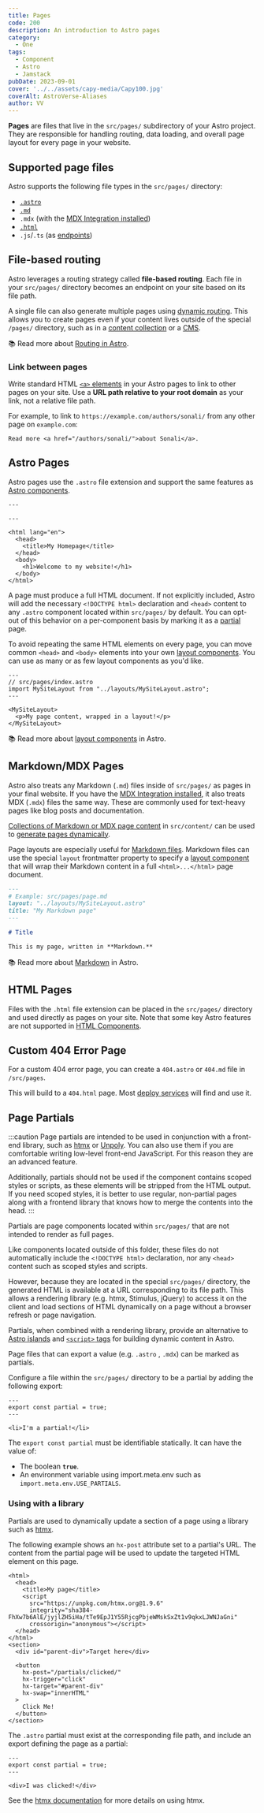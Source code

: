 ```yaml
---
title: Pages
code: 200
description: An introduction to Astro pages
category:
  - One
tags:
  - Component
  - Astro
  - Jamstack
pubDate: 2023-09-01
cover: '../../assets/capy-media/Capy100.jpg'
coverAlt: AstroVerse-Aliases
author: VV
---
```


**Pages** are files that live in the `src/pages/` subdirectory of your Astro project. They are responsible for handling routing, data loading, and overall page layout for every page in your website.

## Supported page files

Astro supports the following file types in the `src/pages/` directory:

- [`.astro`](#astro-pages)
- [`.md`](#markdownmdx-pages)
- `.mdx` (with the [MDX Integration installed](/en/guides/integrations-guide/mdx/#installation))
- [`.html`](#html-pages)
- `.js`/`.ts` (as [endpoints](/en/core-concepts/endpoints/))

## File-based routing

Astro leverages a routing strategy called **file-based routing**. Each file in your `src/pages/` directory becomes an endpoint on your site based on its file path.

A single file can also generate multiple pages using [dynamic routing](/en/core-concepts/routing/#dynamic-routes). This allows you to create pages even if your content lives outside of the special `/pages/` directory, such as in a [content collection](/en/guides/content-collections/) or a [CMS](/en/guides/cms/).

📚 Read more about [Routing in Astro](/en/core-concepts/routing/).

### Link between pages

Write standard HTML [`<a>` elements](https://developer.mozilla.org/en-US/docs/Web/HTML/Element/a) in your Astro pages to link to other pages on your site. Use a **URL path relative to your root domain** as your link, not a relative file path.

For example, to link to `https://example.com/authors/sonali/` from any other page on `example.com`:

```astro title="src/pages/index.astro"
Read more <a href="/authors/sonali/">about Sonali</a>.
```

## Astro Pages

Astro pages use the `.astro` file extension and support the same features as [Astro components](/en/core-concepts/astro-components/).

```astro title="src/pages/index.astro"
---

---

<html lang="en">
  <head>
    <title>My Homepage</title>
  </head>
  <body>
    <h1>Welcome to my website!</h1>
  </body>
</html>
```

A page must produce a full HTML document. If not explicitly included, Astro will add the necessary `<!DOCTYPE html>` declaration and `<head>` content to any `.astro` component located within `src/pages/` by default. You can opt-out of this behavior on a per-component basis by marking it as a [partial](#page-partials) page.

To avoid repeating the same HTML elements on every page, you can move common `<head>` and `<body>` elements into your own [layout components](/en/core-concepts/layouts/). You can use as many or as few layout components as you'd like.

```astro {3} /</?MySiteLayout>/
---
// src/pages/index.astro
import MySiteLayout from "../layouts/MySiteLayout.astro";
---

<MySiteLayout>
  <p>My page content, wrapped in a layout!</p>
</MySiteLayout>
```

📚 Read more about [layout components](/en/core-concepts/layouts/) in Astro.

## Markdown/MDX Pages

Astro also treats any Markdown (`.md`) files inside of `src/pages/` as pages in your final website. If you have the [MDX Integration installed](/en/guides/integrations-guide/mdx/#installation), it also treats MDX (`.mdx`) files the same way. These are commonly used for text-heavy pages like blog posts and documentation.

[Collections of Markdown or MDX page content](/en/guides/content-collections/) in `src/content/` can be used to [generate pages dynamically](/en/core-concepts/routing/#dynamic-routes).

Page layouts are especially useful for [Markdown files](#markdownmdx-pages). Markdown files can use the special `layout` frontmatter property to specify a [layout component](/en/core-concepts/layouts/) that will wrap their Markdown content in a full `<html>...</html>` page document.

```md {3}
---
# Example: src/pages/page.md
layout: "../layouts/MySiteLayout.astro"
title: "My Markdown page"
---

# Title

This is my page, written in **Markdown.**
```

📚 Read more about [Markdown](/en/guides/markdown-content/) in Astro.

## HTML Pages

Files with the `.html` file extension can be placed in the `src/pages/` directory and used directly as pages on your site. Note that some key Astro features are not supported in [HTML Components](/en/core-concepts/astro-components/#html-components).

## Custom 404 Error Page

For a custom 404 error page, you can create a `404.astro` or `404.md` file in `/src/pages`.

This will build to a `404.html` page. Most [deploy services](/en/guides/deploy/) will find and use it.

## Page Partials

<p><Since v="3.4.0" /></p>

:::caution
Page partials are intended to be used in conjunction with a front-end library, such as [htmx](https://htmx.org/) or [Unpoly](https://unpoly.com/). You can also use them if you are comfortable writing low-level front-end JavaScript. For this reason they are an advanced feature.

Additionally, partials should not be used if the component contains scoped styles or scripts, as these elements will be stripped from the HTML output. If you need scoped styles, it is better to use regular, non-partial pages along with a frontend library that knows how to merge the contents into the head.
:::

Partials are page components located within `src/pages/` that are not intended to render as full pages.

Like components located outside of this folder, these files do not automatically include the `<!DOCTYPE html>` declaration, nor any `<head>` content such as scoped styles and scripts.

However, because they are located in the special `src/pages/` directory, the generated HTML is available at a URL corresponding to its file path. This allows a rendering library (e.g. htmx, Stimulus, jQuery) to access it on the client and load sections of HTML dynamically on a page without a browser refresh or page navigation.

Partials, when combined with a rendering library, provide an alternative to [Astro islands](/en/concepts/islands/) and [`<script>` tags](/en/guides/client-side-scripts/) for building dynamic content in Astro.

Page files that can export a value (e.g. `.astro` , `.mdx`) can be marked as partials.

Configure a file within the `src/pages/` directory to be a partial by adding the following export:

```astro title="src/pages/partial.astro" ins={2}
---
export const partial = true;
---

<li>I'm a partial!</li>
```

The `export const partial` must be identifiable statically. It can have the value of:

- The boolean **`true`**.
- An environment variable using import.meta.env such as `import.meta.env.USE_PARTIALS`.

### Using with a library

Partials are used to dynamically update a section of a page using a library such as [htmx](https://htmx.org/).

The following example shows an `hx-post` attribute set to a partial's URL. The content from the partial page will be used to update the targeted HTML element on this page.

```astro title="src/pages/index.astro" 'hx-post="/partials/clicked/"'
<html>
  <head>
    <title>My page</title>
    <script
      src="https://unpkg.com/htmx.org@1.9.6"
      integrity="sha384-FhXw7b6AlE/jyjlZH5iHa/tTe9EpJ1Y55RjcgPbjeWMskSxZt1v9qkxLJWNJaGni"
      crossorigin="anonymous"></script>
  </head>
</html>
<section>
  <div id="parent-div">Target here</div>

  <button
    hx-post="/partials/clicked/"
    hx-trigger="click"
    hx-target="#parent-div"
    hx-swap="innerHTML"
  >
    Click Me!
  </button>
</section>
```

The `.astro` partial must exist at the corresponding file path, and include an export defining the page as a partial:

```astro title="src/pages/partials/clicked.astro" {2}
---
export const partial = true;
---

<div>I was clicked!</div>
```

See the [htmx documentation](https://htmx.org/docs/) for more details on using htmx.
